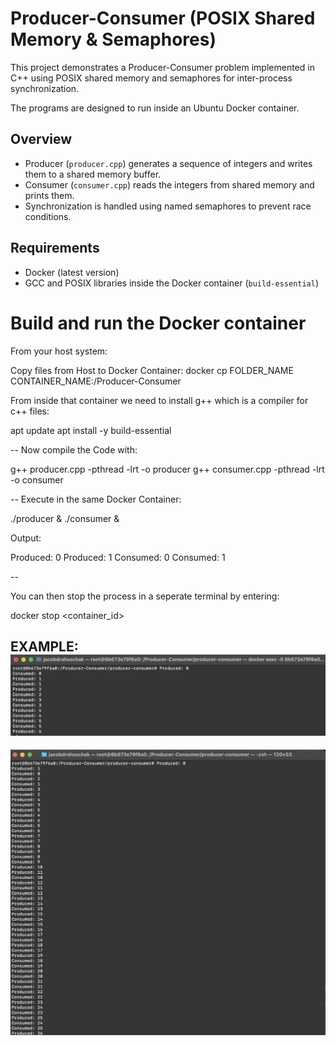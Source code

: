 # Producer-Consumer (POSIX Shared Memory & Semaphores)

This project demonstrates a Producer-Consumer problem implemented in C++ using POSIX shared memory and semaphores for inter-process synchronization.

The programs are designed to run inside an Ubuntu Docker container.

## Overview

- Producer (`producer.cpp`) generates a sequence of integers and writes them to a shared memory buffer.
- Consumer (`consumer.cpp`) reads the integers from shared memory and prints them.
- Synchronization is handled using named semaphores to prevent race conditions.



## Requirements

- Docker (latest version)
- GCC and POSIX libraries inside the Docker container (`build-essential`)


# Build and run the Docker container
From your host system:

Copy files from Host to Docker Container:
docker cp FOLDER_NAME CONTAINER_NAME:/Producer-Consumer


From inside that container we need to install g++ which is a compiler for c++ files:

apt update
apt install -y build-essential

--
Now compile the Code with:

g++ producer.cpp -pthread -lrt -o producer
g++ consumer.cpp -pthread -lrt -o consumer

--
Execute in the same Docker Container:

./producer & ./consumer &

Output:

Produced: 0
Produced: 1
Consumed: 0
Consumed: 1

--

You can then stop the process in a seperate terminal by entering:

docker stop <container_id>


EXAMPLE:
![Producer-consumerproblem example](PCP-Example2.jpg)
-
![Producer-consumerproblem example](PCP-Example3.jpg)







